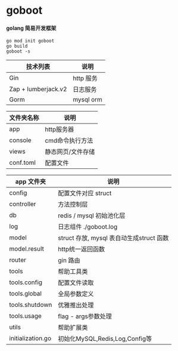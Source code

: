 # goboot 
#### golang 简易开发框架

```
go mod init goboot
go build
goboot -s
```
| 技术列表  | 说明|
| ------------- | ------------- |
| Gin | http 服务 |
| Zap + lumberjack.v2 | 日志服务 | 
| Gorm | mysql orm |

| 文件夹名称  | 说明                    |
| ------------- | ------------------------------ |
|   app  |  http服务器    |
| console |  cmd命令执行方法 |
|views |  静态网页/文件存储 |
|conf.toml|配置文件|

| app 文件夹  | 说明                    |
| ------------- | ------------------------------ |
|  config  |  配置文件对应 struct    |
|  controller |  方法控制层 |
|  db |  redis / mysql 初始池化层 |
| log | 日志组件 ./goboot.log |
|model| struct 存放, mysql 表自动生成struct 函数 |
|model.result|  http统一返回函数|
|router|  gin 路由|
|tools| 帮助工具类 |
|tools.config| 配置文件读取|
|tools.global|全局参数定义|
|tools.shutdown|  优雅推出处理|
|tools.usage| flag - args参数处理|
|utils| 帮助扩展类 |
|initialization.go|初始化MySQL,Redis,Log,Config等|
